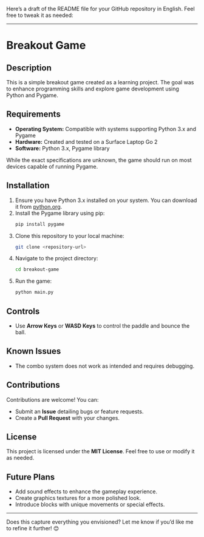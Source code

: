 Here’s a draft of the README file for your GitHub repository in English. Feel free to tweak it as needed:

---

# Breakout Game

## Description
This is a simple breakout game created as a learning project. The goal was to enhance programming skills and explore game development using Python and Pygame.

## Requirements
- **Operating System:** Compatible with systems supporting Python 3.x and Pygame
- **Hardware:** Created and tested on a Surface Laptop Go 2
- **Software:** Python 3.x, Pygame library

While the exact specifications are unknown, the game should run on most devices capable of running Pygame.

## Installation
1. Ensure you have Python 3.x installed on your system. You can download it from [python.org](https://www.python.org/).
2. Install the Pygame library using pip:
   ```bash
   pip install pygame
   ```
3. Clone this repository to your local machine:
   ```bash
   git clone <repository-url>
   ```
4. Navigate to the project directory:
   ```bash
   cd breakout-game
   ```
5. Run the game:
   ```bash
   python main.py
   ```

## Controls
- Use **Arrow Keys** or **WASD Keys** to control the paddle and bounce the ball.

## Known Issues
- The combo system does not work as intended and requires debugging.

## Contributions
Contributions are welcome! You can:
- Submit an **Issue** detailing bugs or feature requests.
- Create a **Pull Request** with your changes.

## License
This project is licensed under the **MIT License**. Feel free to use or modify it as needed.

## Future Plans
- Add sound effects to enhance the gameplay experience.
- Create graphics textures for a more polished look.
- Introduce blocks with unique movements or special effects.

---

Does this capture everything you envisioned? Let me know if you’d like me to refine it further! 😊
